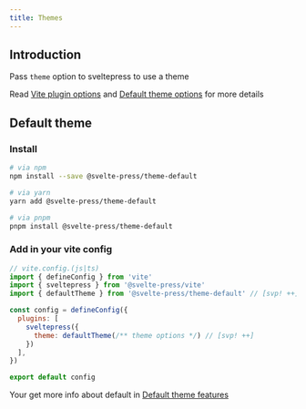 ```yaml
---
title: Themes
---
```


## Introduction

Pass `theme` option to sveltepress to use a theme

Read [Vite plugin options](/reference/vite-plugin-options/) and [Default theme options](/reference/default-theme-options/) for more details

## Default theme

### Install

```sh
# via npm
npm install --save @svelte-press/theme-default

# via yarn
yarn add @svelte-press/theme-default

# via pnpm
pnpm install @svelte-press/theme-default
```

### Add in your vite config

```js
// vite.config.(js|ts)
import { defineConfig } from 'vite'
import { sveltepress } from '@svelte-press/vite'
import { defaultTheme } from '@svelte-press/theme-default' // [svp! ++]

const config = defineConfig({
  plugins: [
    sveltepress({
      theme: defaultTheme(/** theme options */) // [svp! ++]
    })
  ],
})

export default config
```

Your get more info about default in [Default theme features](/reference/default-theme/#Theme%20features)